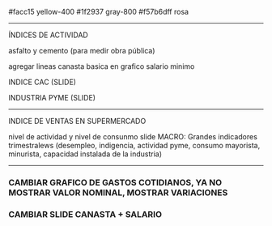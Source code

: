 #facc15 yellow-400
#1f2937 gray-800
#f57b6dff rosa

---

ÍNDICES DE ACTIVIDAD

asfalto y cemento (para medir obra pública)

agregar lineas canasta basica en grafico salario minimo

INDICE CAC (SLIDE)

INDUSTRIA PYME (SLIDE)

---

INDICE DE VENTAS EN SUPERMERCADO

nivel de actividad y nivel de consunmo
slide MACRO: Grandes indicadores trimestralews (desempleo, indigencia, actividad pyme, consumo mayorista, minurista, capacidad instalada de la industria)

---

### CAMBIAR GRAFICO DE GASTOS COTIDIANOS, YA NO MOSTRAR VALOR NOMINAL, MOSTRAR VARIACIONES

### CAMBIAR SLIDE CANASTA + SALARIO
